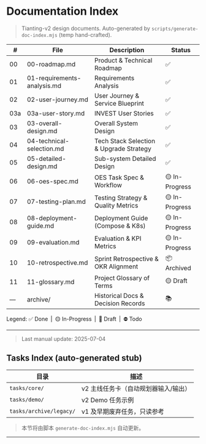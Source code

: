 # Documentation Index

> Tianting-v2 design documents. Auto-generated by `scripts/generate-doc-index.mjs` (temp hand-crafted).

| # | File | Description | Status |
|---|------|-------------|--------|
| 00 | 00-roadmap.md | Product & Technical Roadmap | ✅ |
| 01 | 01-requirements-analysis.md | Requirements Analysis | ✅ |
| 02 | 02-user-journey.md | User Journey & Service Blueprint | ✅ |
| 03a | 03a-user-story.md | INVEST User Stories | ✅ |
| 03 | 03-overall-design.md | Overall System Design | ✅ |
| 04 | 04-technical-selection.md | Tech Stack Selection & Upgrade Strategy | ✅ |
| 05 | 05-detailed-design.md | Sub-system Detailed Design | ✅ |
| 06 | 06-oes-spec.md | OES Task Spec & Workflow | 🟡 In-Progress |
| 07 | 07-testing-plan.md | Testing Strategy & Quality Metrics | 🟡 In-Progress |
| 08 | 08-deployment-guide.md | Deployment Guide (Compose & K8s) | 🟡 In-Progress |
| 09 | 09-evaluation.md | Evaluation & KPI Metrics | 🟡 In-Progress |
| 10 | 10-retrospective.md | Sprint Retrospective & OKR Alignment | 📦 Archived |
| 11 | 11-glossary.md | Project Glossary of Terms | 🟡 Draft |
| — | archive/ | Historical Docs & Decision Records | 📚 |

Legend: ✅ Done | 🟡 In-Progress | 📝 Draft | ⛔ Todo  

---
> Last manual update: 2025-07-04 

## Tasks Index (auto-generated stub)

| 目录 | 描述 |
|------|------|
| `tasks/core/` | v2 主线任务卡（自动规划器输入/输出） |
| `tasks/demo/` | v2 Demo 任务示例 |
| `tasks/archive/legacy/` | v1 及早期废弃任务，只读参考 |

> 本节将由脚本 `generate-doc-index.mjs` 自动更新。

--- 